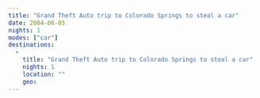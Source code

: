 ```yaml
---
title: "Grand Theft Auto trip to Colorado Springs to steal a car"
date: 2004-06-05
nights: 1
modes: ["car"]
destinations:
  -
    title: "Grand Theft Auto trip to Colorado Springs to steal a car"
    nights: 1
    location: ""
    geo:
---
```



